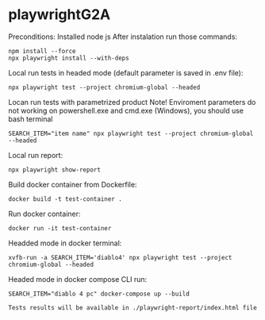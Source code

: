 # playwrightG2A
Preconditions:
    Installed node js
    After instalation run those commands:

    npm install --force
    npx playwright install --with-deps

Local run tests in headed mode (default parameter is saved in .env file): 

    npx playwright test --project chromium-global --headed

Locan run tests with parametrized product
Note! Enviroment parameters do not working on powershell.exe and cmd.exe (Windows), you should use bash terminal

    SEARCH_ITEM="item name" npx playwright test --project chromium-global --headed  

Local run report:

    npx playwright show-report

Build docker container from Dockerfile:

    docker build -t test-container .

Run docker container:

    docker run -it test-container

Headded mode in docker terminal:

    xvfb-run -a SEARCH_ITEM='diablo4' npx playwright test --project chromium-global --headed

Headed mode in docker compose CLI run:

    SEARCH_ITEM="diablo 4 pc" docker-compose up --build
    
    Tests results will be available in ./playwright-report/index.html file
